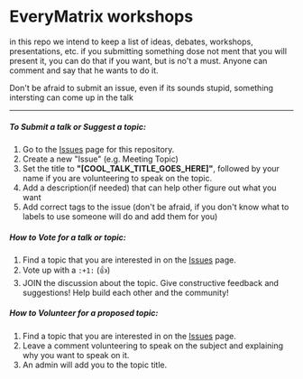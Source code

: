 # EveryMatrix workshops
in this repo we intend to keep a list of ideas, debates, workshops, presentations, etc. 
if you submitting something dose not ment that you will present it,
you can do that if you want, but is no't a must.
Anyone can comment and say that he wants to do it.

Don't be afraid to submit an issue, even if its sounds stupid, something intersting can come up in the talk

<hr />


##### To Submit a talk or Suggest a topic:
1. Go to the [Issues](https://github.com/EveryMatrix/workshops/issues) page for this repository.
2. Create a new "Issue" (e.g. Meeting Topic)
3. Set the title to **"[COOL_TALK_TITLE_GOES_HERE]"**, followed by your name if you are volunteering to speak on the topic.
4. Add a description(if needed) that can help other figure out what you want
5. Add correct tags to the issue (don't be afraid, if you don't know what to labels to use someone will do and add them for you)


##### How to Vote for a talk or topic:
1. Find a topic that you are interested in on the [Issues](https://github.com/EveryMatrix/workshops/issues) page.
2. Vote up with a `:+1:` (:+1:)
3. JOIN the discussion about the topic. Give constructive feedback and suggestions! Help build each other and the community!



##### How to Volunteer for a proposed topic:
1. Find a topic that you are interested in on the [Issues](https://github.com/EveryMatrix/workshops/issues) page.
2. Leave a comment volunteering to speak on the subject and explaining why you want to speak on it.
3. An admin will add you to the topic title.

